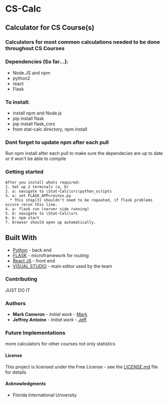 # CS-Calc
## Calculator for CS Course(s)
### Calculators for most common calculations needed to be done throughout CS Courses

### Dependencies (So far...):
* Node.JS and npm
* python2
* react
* Flask

### To install:

* install npm and Node.js
* pip install flask
* pip install flask_cors
* from stat-calc directory, npm install

### Dont forget to update npm after each pull

Run npm install after each pull to make sure the dependecies are up to date or it won't be able to compile

### Getting started

```
After you install whats required:
1. Set up 2 terminals (a, b)
2. a: navigate to \Stat-Calc\src\python_scripts
3. a: set FLASK_APP=routes.py 
  * This step(3) shouldn't need to be repeated, if flask problems occure rerun this line.
4. a: flask run (server side running)
5. b: navigate to \Stat-Calc\src
6. b: npm start
7. browser should open up automatically.

```

## Built With
* [Python](https://www.python.org) - back end
* [FLASK](http://flask.pocoo.org/) - microframework for routing
* [React JS](https://reactjs.org/) - front end
* [VISUAL STUDIO](https://www.visualstudio.com/) - main editor used by the team

### Contributing

JUST DO IT

### Authors 
* **Mark Cameron** - *Initial work* - [Mark](https://github.com/markcam73)
* **Jeffrey Antoine** - *Initial work* - [Jeff](https://github.com/JeffAntoine)

### Future Implementations
more calculators for other courses not only statistics

#### License

This project is licensed under the Free License - see the [LICENSE.md](LICENSE.md) file for details

#### Acknowledgments
* Florida International University
